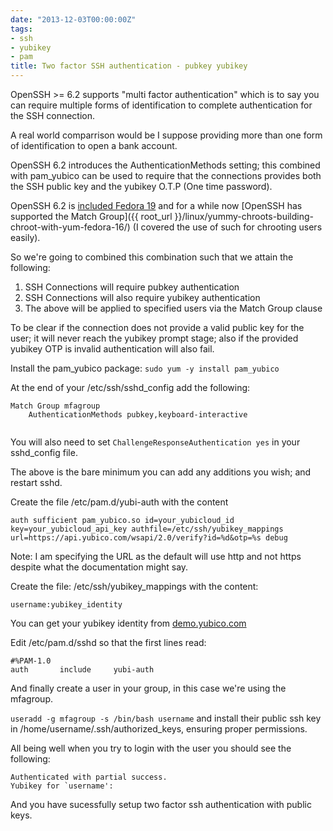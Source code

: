```yaml
---
date: "2013-12-03T00:00:00Z"
tags:
- ssh
- yubikey
- pam
title: Two factor SSH authentication - pubkey yubikey
---
```


OpenSSH >= 6.2 supports "multi factor authentication" which is to say you can require multiple forms of identification to complete authentication for the SSH connection.

A real world comparrison would be I suppose providing more than one form of identification to open a bank account.

OpenSSH 6.2 introduces the AuthenticationMethods setting; this combined with pam_yubico can be used to require that the connections provides both the SSH public key and the yubikey O.T.P (One time password).

OpenSSH 6.2 is [included Fedora 19](https://danwalsh.livejournal.com/65054.html) and for a while now [OpenSSH has supported the Match Group]({{ root_url }}/linux/yummy-chroots-building-chroot-with-yum-fedora-16/) (I covered the use of such for chrooting users easily).

So we're going to combined this combination such that we attain the following:

1. SSH Connections will require pubkey authentication
2. SSH Connections will also require yubikey authentication
3. The above will be applied to specified users via the Match Group clause

To be clear if the connection does not provide a valid public key for the user; it will never reach the yubikey prompt stage; also if the provided yubikey OTP is invalid authentication will also fail.

Install the pam_yubico package: `sudo yum -y install pam_yubico`

At the end of your /etc/ssh/sshd_config add the following:

```
Match Group mfagroup
    AuthenticationMethods pubkey,keyboard-interactive
    
```

You will also need to set `ChallengeResponseAuthentication yes` in your sshd_config file.

The above is the bare minimum you can add any additions you wish; and restart sshd.

Create the file /etc/pam.d/yubi-auth with the content

```
auth sufficient pam_yubico.so id=your_yubicloud_id key=your_yubicloud_api_key authfile=/etc/ssh/yubikey_mappings url=https://api.yubico.com/wsapi/2.0/verify?id=%d&otp=%s debug
```

Note: I am specifying the URL as the default will use http and not https despite what the documentation might say.

Create the file: /etc/ssh/yubikey_mappings with the content:

```
username:yubikey_identity
```

You can get your yubikey identity from [demo.yubico.com](https://demo.yubico.com)

Edit /etc/pam.d/sshd so that the first lines read:

```
#%PAM-1.0
auth       include     yubi-auth
```

And finally create a user in your group, in this case we're using the mfagroup.

`useradd -g mfagroup -s /bin/bash username` and install their public ssh key in /home/username/.ssh/authorized_keys, ensuring proper permissions.

All being well when you try to login with the user you should see the following:

```
Authenticated with partial success.
Yubikey for `username': 
```

And you have sucessfully setup two factor ssh authentication with public keys.


